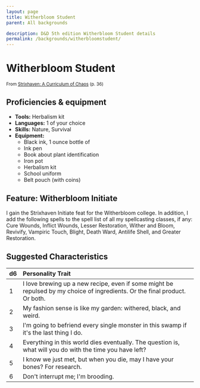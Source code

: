 ```yaml
---
layout: page
title: Witherbloom Student
parent: All backgrounds

description: D&D 5th edition Witherbloom Student details
permalink: /backgrounds/witherbloomstudent/
---
```

# Witherbloom Student

<small>From <a target="_blank" href="https://dnd.wizards.com/products/strixhaven-curriculum-chaos">Strixhaven: A Curriculum of Chaos</a> (p. 36)</small>


## Proficiencies & equipment

- **Tools:** Herbalism kit
- **Languages:** 1 of your choice
- **Skills:** Nature, Survival
- **Equipment:** 
  - Black ink, 1 ounce bottle of
  - Ink pen
  - Book about plant identification
  - Iron pot
  - Herbalism kit
  - School uniform
  - Belt pouch (with coins)

## Feature: Witherbloom Initiate


I gain the Strixhaven Initiate feat for the Witherbloom college. In addition, I add the following spells to the spell list of all my spellcasting classes, if any: Cure Wounds, Inflict Wounds, Lesser Restoration, Wither and Bloom, Revivify, Vampiric Touch, Blight, Death Ward, Antilife Shell, and Greater Restoration.

## Suggested Characteristics


| d6 | Personality Trait |
|:----------------------------|:------------------|
| 1 | I love brewing up a new recipe, even if some might be repulsed by my choice of ingredients. Or the final product. Or both. |
| 2 | My fashion sense is like my garden: withered, black, and weird. |
| 3 | I'm going to befriend every single monster in this swamp if it's the last thing I do. |
| 4 | Everything in this world dies eventually. The question is, what will you do with the time you have left? |
| 5 | I know we just met, but when you die, may I have your bones? For research. |
| 6 | Don't interrupt me; I'm brooding. |